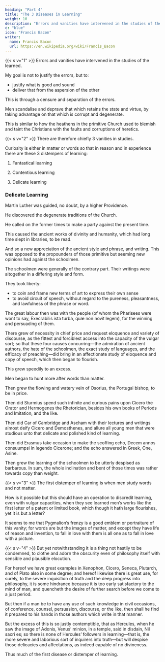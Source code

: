 ```yaml
---
heading: "Part 4"
title: "The 3 Diseases in Learning"
weight: 10
description: "Errors and vanities have intervened in the studies of the learned"
c: "blue"
icon: "Francis Bacon"
writer:
  name: Francis Bacon
  url: https://en.wikipedia.org/wiki/Francis_Bacon
---
```



{{< s v="1" >}} Errors and vanities have intervened in the studies of the learned. 

My goal is not to justify the errors, but to:
- justify what is good and sound
- deliver that from the aspersion of the other

This is through a censure and separation of the errors.

Men scandalise and deprave that which retains the state and virtue, by taking advantage on that which is corrupt and degenerate.

This is similar to how the heathens in the primitive Church used to blemish and taint the Christians with the faults and corruptions of heretics.

<!-- Nevertheless, I have no meaning at this time to make any exact animadversion of the errors and impediments in matters of learning, which are more secret and remote from vulgar opinion, but only to speak unto such as do fall under or near unto a popular observation. -->


{{< s v="2" >}} There are therefore chiefly 3 vanities in studies. 

<!-- , whereby learning hath been most traduced.  -->

<!-- For those things we do esteem vain which are either false or frivolous, those which either have no truth or no use; and those persons we esteem vain which are either credulous or curious;  -->

Curiosity is either in matter or words so that in reason and in experience there are these 3 distempers of learning:

1. Fantastical learning

2. Contentious learning

3. Delicate learning

<!-- vain imaginations, vain altercations, and vain affectations; and with the last I will begin.  -->


### Delicate Learning

Martin Luther was guided, no doubt, by a higher Providence.

He discovered the degenerate traditions of the Church.

<!--  but in discourse of reason, finding what a province he had undertaken against the Bishop of Rome and the

, and finding his own solitude, being in nowise aided by the opinions of his own time, was enforced to awake all antiquity, and to  -->

He called on the former times to make a party against the present time. 

This caused the ancient works of divinity and humanity, which had long time slept in libraries, to be read.

<!-- This, by consequence, did draw on a necessity of a more exquisite travail in the languages original, wherein those authors did write, for the better understanding of those authors, and the better advantage of pressing and applying their words.   -->

And so a new appreciation of the ancient style and phrase, and writing. This was opposed to the propounders of those primitive but seeming new opinions had against the schoolmen.

The schoolmen were generally of the contrary part. Their writings were altogether in a differing style and form.

They took liberty:
- to coin and frame new terms of art to express their own sense
- to avoid circuit of speech, without regard to the pureness, pleasantness, and lawfulness of the phrase or word.

The great labour then was with the people (of whom the Pharisees were wont to say, Execrabilis ista turba, quæ non novit legem), for the winning and persuading of them. 

There grew of necessity in chief price and request eloquence and variety of discourse, as the fittest and forciblest access into the capacity of the vulgar sort; so that these four causes concurring—the admiration of ancient authors, the hate of the schoolmen, the exact study of languages, and the efficacy of preaching—did bring in an affectionate study of eloquence and copy of speech, which then began to flourish. 

This grew speedily to an excess. 

Men began to hunt more after words than matter.

<!-- —more after the choiceness of the phrase, and the round and clean composition of the sentence, and the sweet falling of the clauses, and the varying and illustration of their works with tropes and figures, than after the weight of matter, worth of subject, soundness of argument, life of invention, or depth of judgment.   -->

Then grew the flowing and watery vein of Osorius, the Portugal bishop, to be in price.

Then did Sturmius spend such infinite and curious pains upon Cicero the Orator and Hermogenes the Rhetorician, besides his own books of Periods and Imitation, and the like.  

Then did Car of Cambridge and Ascham with their lectures and writings almost deify Cicero and Demosthenes, and allure all young men that were studious unto that delicate and polished kind of learning.

Then did Erasmus take occasion to make the scoffing echo, Decem annos consuumpsi in legendo Cicerone; and the echo answered in Greek, One, Asine.

Then grew the learning of the schoolmen to be utterly despised as barbarous.  In sum, the whole inclination and bent of those times was rather towards copy than weight.


{{< s v="3" >}} The first distemper of learning is when men study words and not matter. 

<!-- ; whereof, though I have represented an example of late times, yet it hath been and will be secundum majus et minus in all time.  --> 

How is it possible but this should have an operation to discredit learning, even with vulgar capacities, when they see learned men’s works like the first letter of a patent or limited book, which though it hath large flourishes, yet it is but a letter?  

It seems to me that Pygmalion’s frenzy is a good emblem or portraiture of this vanity; for words are but the images of matter, and except they have life of reason and invention, to fall in love with them is all one as to fall in love with a picture.


{{< s v="4" >}} But yet notwithstanding it is a thing not hastily to be condemned, to clothe and adorn the obscurity even of philosophy itself with sensible and plausible elocution.  

For hereof we have great examples in Xenophon, Cicero, Seneca, Plutarch, and of Plato also in some degree; and hereof likewise there is great use, for surely, to the severe inquisition of truth and the deep progress into philosophy, it is some hindrance because it is too early satisfactory to the mind of man, and quencheth the desire of further search before we come to a just period.  

But then if a man be to have any use of such knowledge in civil occasions, of conference, counsel, persuasion, discourse, or the like, then shall he find it prepared to his hands in those authors which write in that manner. 

But the excess of this is so justly contemptible, that as Hercules, when he saw the image of Adonis, Venus’ minion, in a temple, said in disdain, Nil sacri es; so there is none of Hercules’ followers in learning—that is, the more severe and laborious sort of inquirers into truth—but will despise those delicacies and affectations, as indeed capable of no divineness.  

Thus much of the first disease or distemper of learning.

